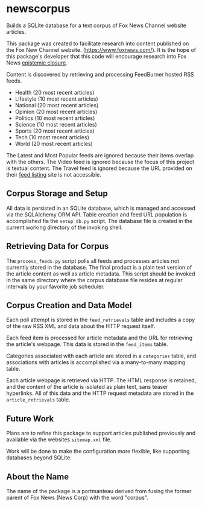 # newscorpus

Builds a SQLite database for a text corpus of Fox News Channel website articles.

This package was created to facilitate research into content published on the 
Fox New Channel website. (https://www.foxnews.com/).  It is the hope of this 
package's developer that this code will encourage research into Fox News 
[epistemic closure](http://www.juliansanchez.com/2010/03/26/frum-cocktail-parties-and-the-threat-of-doubt/).

Content is discovered by retrieving and processing FeedBurner hosted RSS feeds.

* Health (20 most recent articles)
* Lifestyle (10 most recent articles)
* National (20 most recent articles)
* Opinion (20 most recent articles)
* Politics (10 most recent articles)
* Science (10 most recent articles)
* Sports (20 most recent articles)
* Tech (10 most recent articles)
* World (20 most recent articles)

The Latest and Most Popular feeds are ignored because their items overlap 
with the others.  The Video feed is ignored because the focus of this project
is textual content.  The Travel feed is ignored because the URL provided on 
their [feed listing](https://www.foxnews.com/about/rss/) site is not accessible.

## Corpus Storage and Setup

All data is persisted in an SQLite database, which is managed and accessed via
the SQLAlchemy ORM API.  Table creation and feed URL population is accomplished
fia the `setup_db.py` script.  The database file is created in the current
working directory of the invoking shell.

## Retrieving Data for Corpus

The `process_feeds.py` script polls all feeds and processes articles not currently
stored in the database.  The final product is a plain text version of the article 
content as well as article metadata.  This script should be invoked in the same
directory where the corpus database file resides at regular intervals by your
favorite job scheduler.

## Corpus Creation and Data Model

Each poll attempt is stored in the `feed_retrievals` table and includes a copy
of the raw RSS XML and data about the HTTP request itself.

Each feed item is processed for article metadata and the URL for retrieving
the article's webpage.  This data is stored in the `feed_items` table.

Categories associated with each article are stored in a `categories` table, 
and associations with articles is accomplished via a many-to-many mapping table.

Each article webpage is retrieved via HTTP. The HTML response is retained, and
the content of the article is isolated as plain text, sans teaser hyperlinks.
All of this data and the HTTP request metadata are stored in the 
`article_retrievals` table.

## Future Work

Plans are to refine this package to support articles published previously and
available via the websites `sitemap.xml` file.

Work will be done to make the configuration more flexible, like supporting
databases beyond SQLite.

## About the Name

The name of the package is a portmanteau derived from fusing the former parent 
of Fox News (News Corp) with the word "corpus".
